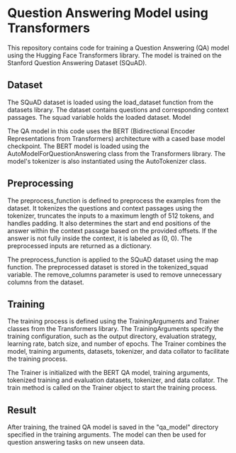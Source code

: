 # Question Answering Model using Transformers

This repository contains code for training a Question Answering (QA) model using the Hugging Face Transformers library. The model is trained on the Stanford Question Answering Dataset (SQuAD).

## Dataset

The SQuAD dataset is loaded using the load_dataset function from the datasets library. The dataset contains questions and corresponding context passages. The squad variable holds the loaded dataset.
Model

The QA model in this code uses the BERT (Bidirectional Encoder Representations from Transformers) architecture with a cased base model checkpoint. The BERT model is loaded using the AutoModelForQuestionAnswering class from the Transformers library. The model's tokenizer is also instantiated using the AutoTokenizer class.

## Preprocessing

The preprocess_function is defined to preprocess the examples from the dataset. It tokenizes the questions and context passages using the tokenizer, truncates the inputs to a maximum length of 512 tokens, and handles padding. It also determines the start and end positions of the answer within the context passage based on the provided offsets. If the answer is not fully inside the context, it is labeled as (0, 0). The preprocessed inputs are returned as a dictionary.

The preprocess_function is applied to the SQuAD dataset using the map function. The preprocessed dataset is stored in the tokenized_squad variable. The remove_columns parameter is used to remove unnecessary columns from the dataset.

## Training

The training process is defined using the TrainingArguments and Trainer classes from the Transformers library. The TrainingArguments specify the training configuration, such as the output directory, evaluation strategy, learning rate, batch size, and number of epochs. The Trainer combines the model, training arguments, datasets, tokenizer, and data collator to facilitate the training process.

The Trainer is initialized with the BERT QA model, training arguments, tokenized training and evaluation datasets, tokenizer, and data collator. The train method is called on the Trainer object to start the training process.

## Result

After training, the trained QA model is saved in the "qa_model" directory specified in the training arguments. The model can then be used for question answering tasks on new unseen data.
